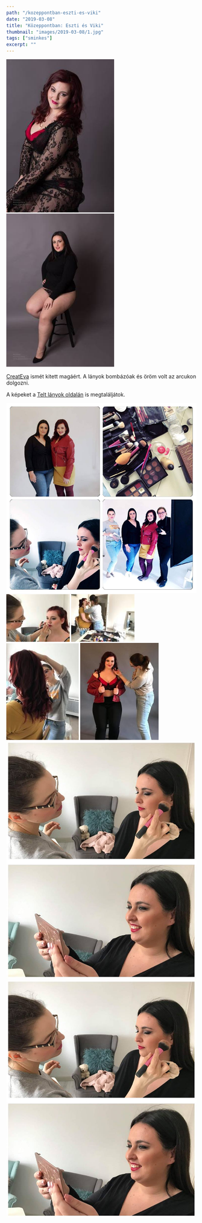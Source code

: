 ```yaml
---
path: "/kozeppontban-eszti-es-viki"
date: "2019-03-08"
title: "Közeppontban: Eszti és Viki"
thumbnail: "images/2019-03-08/1.jpg"
tags: ["sminkes"]
excerpt: ""
---
```


![First image](images/2019-03-08/1.jpg) ![Second image](images/2019-03-08/2.jpg)

[CreatEva](https://www.facebook.com/createva/) ismét kitett magáért. A lányok bombázóak és öröm volt az arcukon dolgozni.

A képeket a [Telt lányok oldalán](https://www.facebook.com/Telt-l%C3%A1nyok-oldala-364263900332251/?hc_ref=ARSWJKjru8SPwXLBcMWLAEAlXQNsG2bh1hARvcaclMKkHT-bX6GjEiAUJHPuJSHlsFQ&fref=nf&__xts__[0]=68.ARDabC9MsdjSUjMCQkK7UmdCwuKk3mpp99S4CYjfiIhLM2zks5GiSTI4O-wAycT62TZCwxXn6M9DRZnv9HWXwsd-ltSDg4b8eOR7AzG7Gc2LaT8EAJV9S8v6eN7mXioI0CJNMVNE6d6xFdYMQtwIZRDwedwvM89u9j7V3QOmhfWtcHxAUGMRGWbv_OW7ur1__oe5aBITiq_ZSyl3tIOoDlTiO5MfeTEi9N_Am4fQ2rZRcYUbj_VeDcTgdtkYf941xAoqkOpcUqZlEK9wyxNtSIDApKZznmo3cJ8nmAwo_tIiSjjCujczOS_ZLALir9VRPmWHQnxLXpkCLNvMUxN6K5pW6w&__tn__=kC-R) is megtaláljátok.

![Third image](images/2019-03-08/3.jpg)
![Fourth image](images/2019-03-08/4.jpg)
![Fifth image](images/2019-03-08/5.jpg)
![Sixth image](images/2019-03-08/6.jpg)
![Seventh image](images/2019-03-08/7.jpg)
![Eight image](images/2019-03-08/8.jpg)
![Nineth image](images/2019-03-08/9.jpg)

